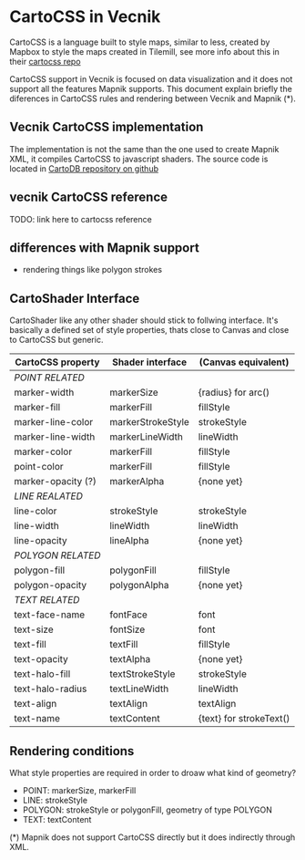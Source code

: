 
# CartoCSS in Vecnik

CartoCSS is a language built to style maps, similar to less, created by Mapbox to style the maps
created in Tilemill, see more info about this in their [cartocss repo](https://github.com/mapbox/carto)

CartoCSS support in Vecnik is focused on data visualization and it does not support all the features
Mapnik supports. This document explain briefly the diferences in CartoCSS rules and rendering
between Vecnik and Mapnik (*).


## Vecnik CartoCSS implementation

The implementation is not the same than the one used to create Mapnik XML, it compiles CartoCSS to
javascript shaders. The source code is located in [CartoDB repository on
github](https://github.com/cartodb/carto)


## vecnik CartoCSS reference

TODO: link here to cartocss reference


## differences with Mapnik support

- rendering things like polygon strokes


## CartoShader Interface

CartoShader like any other shader should stick to follwing interface.
It's basically a defined set of style properties, thats close to Canvas and close to CartoCSS but generic.


| CartoCSS property | Shader interface | (Canvas equivalent) |
| --- | --- | --- |
| *POINT RELATED* | | |
| marker-width | markerSize | {radius} for arc() |
| marker-fill | markerFill | fillStyle |
| marker-line-color | markerStrokeStyle | strokeStyle |
| marker-line-width | markerLineWidth | lineWidth |
| marker-color | markerFill | fillStyle |
| point-color | markerFill | fillStyle |
| marker-opacity (?) | markerAlpha | {none yet} |
| *LINE REALATED* | | |
| line-color | strokeStyle | strokeStyle |
| line-width | lineWidth | lineWidth |
| line-opacity | lineAlpha | {none yet} |
| *POLYGON RELATED* | | |
| polygon-fill | polygonFill | fillStyle |
| polygon-opacity | polygonAlpha | {none yet} |
| *TEXT RELATED* | | |
| text-face-name | fontFace | font |
| text-size | fontSize | font |
| text-fill | textFill | fillStyle |
| text-opacity | textAlpha | {none yet} |
| text-halo-fill | textStrokeStyle | strokeStyle |
| text-halo-radius | textLineWidth | lineWidth |
| text-align | textAlign | textAlign |
| text-name | textContent | {text} for strokeText() |


## Rendering conditions

What style properties are required in order to droaw what kind of geometry?

- POINT: markerSize, markerFill
- LINE: strokeStyle
- POLYGON: strokeStyle or polygonFill, geometry of type POLYGON
- TEXT: textContent

(*) Mapnik does not support CartoCSS directly but it does indirectly through XML.
